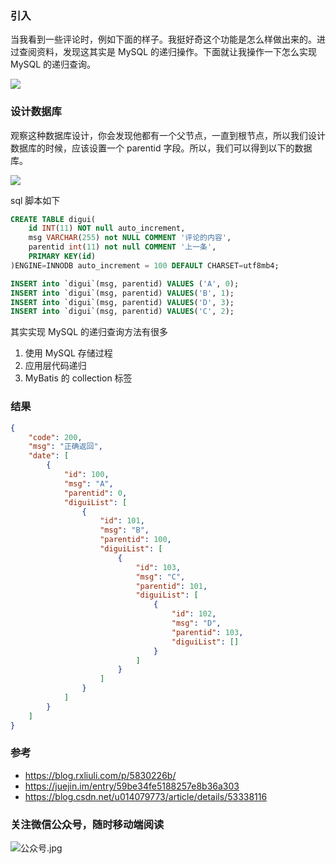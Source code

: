 
### 引入  

当我看到一些评论时，例如下面的样子。我挺好奇这个功能是怎么样做出来的。进过查阅资料，发现这其实是 MySQL 的递归操作。下面就让我操作一下怎么实现 MySQL 的递归查询。

![](http://javahouse.xyz/20191215163035.png)


### 设计数据库

观察这种数据库设计，你会发现他都有一个父节点，一直到根节点，所以我们设计数据库的时候，应该设置一个 parentid 字段。所以，我们可以得到以下的数据库。

![](http://javahouse.xyz/20191215172843.png)

sql 脚本如下

```sql
CREATE TABLE digui(
	id INT(11) NOT null auto_increment,
	msg VARCHAR(255) not NULL COMMENT '评论的内容',
	parentid int(11) not null COMMENT '上一条',
	PRIMARY KEY(id)
)ENGINE=INNODB auto_increment = 100 DEFAULT CHARSET=utf8mb4;

INSERT into `digui`(msg, parentid) VALUES ('A', 0);
INSERT into `digui`(msg, parentid) VALUES('B', 1);
INSERT into `digui`(msg, parentid) VALUES('D', 3);
INSERT into `digui`(msg, parentid) VALUES('C', 2);
```


其实实现 MySQL 的递归查询方法有很多
1. 使用 MySQL 存储过程
2. 应用层代码递归
3. MyBatis 的 collection 标签


### 结果

```json
{
    "code": 200,
    "msg": "正确返回",
    "date": [
        {
            "id": 100,
            "msg": "A",
            "parentid": 0,
            "diguiList": [
                {
                    "id": 101,
                    "msg": "B",
                    "parentid": 100,
                    "diguiList": [
                        {
                            "id": 103,
                            "msg": "C",
                            "parentid": 101,
                            "diguiList": [
                                {
                                    "id": 102,
                                    "msg": "D",
                                    "parentid": 103,
                                    "diguiList": []
                                }
                            ]
                        }
                    ]
                }
            ]
        }
    ]
}
```

### 参考  
- https://blog.rxliuli.com/p/5830226b/
- https://juejin.im/entry/59be34fe5188257e8b36a303
- https://blog.csdn.net/u014079773/article/details/53338116



### 关注微信公众号，随时移动端阅读

![公众号.jpg](http://javahouse.xyz/20191212204326.png)




